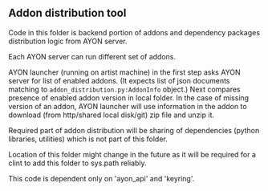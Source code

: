 Addon distribution tool
------------------------

Code in this folder is backend portion of addons and dependency packages distribution logic from AYON server.

Each AYON server can run different set of addons.

AYON launcher (running on artist machine) in the first step asks AYON server for list of enabled addons.
(It expects list of json documents matching to `addon_distribution.py:AddonInfo` object.)
Next compares presence of enabled addon version in local folder. In the case of missing version of
an addon, AYON launcher will use information in the addon to download (from http/shared local disk/git) zip file
and unzip it.

Required part of addon distribution will be sharing of dependencies (python libraries, utilities) which is not part of this folder.

Location of this folder might change in the future as it will be required for a clint to add this folder to sys.path reliably.

This code is dependent only on 'ayon_api' and 'keyring'.
